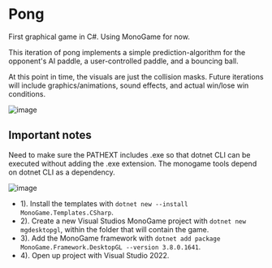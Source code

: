 # Pong
First graphical game in C#. Using MonoGame for now.

This iteration of pong implements a simple prediction-algorithm for the opponent's AI paddle, a user-controlled paddle, and a bouncing ball. 

At this point in time, the visuals are just the collision masks. Future iterations will include graphics/animations, sound effects, and actual win/lose win conditions.

![image](https://user-images.githubusercontent.com/7895936/169744696-52a71b34-10ed-4743-a1dc-c19639ff4969.png)

## Important notes

Need to make sure the PATHEXT includes .exe so that dotnet CLI can be executed without adding the .exe extension. The monogame tools depend on dotnet CLI as a dependency.

![image](https://user-images.githubusercontent.com/7895936/169742816-29e28393-4370-4d8e-8d67-197a0015539b.png)

- 1). Install the templates with `dotnet new --install MonoGame.Templates.CSharp`.
- 2). Create a new Visual Studios MonoGame project with `dotnet new mgdesktopgl`, within the folder that will contain the game.
- 3). Add the MonoGame framework with `dotnet add package MonoGame.Framework.DesktopGL --version 3.8.0.1641`.
- 4). Open up project with Visual Studio 2022.

